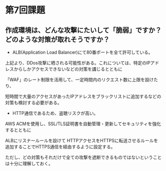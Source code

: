 # 第7回課題
## 作成環境は、どんな攻撃にたいして「脆弱」ですか？どのような対策が取れそうですか？

- ALB(Application Load Balancer)にて80番ポートを全て許可している。

上記より、DDos攻撃に晒される可能性がある。これについては、特定のIPアドレスからしかアクセスできないなどの対策を講じるとともに

「WAF」のレート制限を活用して、一定時間内のリクエスト数に上限を設けたり、

短時間で大量のアクセスがあったIPアドレスをブラックリストに追加するなどの対策も検討する必要がある。

- HTTP通信であるため、盗聴リスクが高い。

AWS ACMを使用し、SSL/TLS証明書を自動管理・更新してセキュリティを強化するとともに

ALBにリスナールールを設けて  HTTPアクセスをHTTPSに転送させるルールを追加することでHTTPS通信を経由するように設定する。


ただし、どの対策もそれだけで全ての攻撃を遮断できるものではないということは十分に理解しておく。
